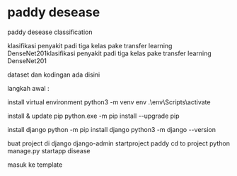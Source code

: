 # paddy desease
 paddy desease classification


klasifikasi penyakit padi
tiga kelas
pake transfer learning DenseNet201klasifikasi penyakit padi
tiga kelas
pake transfer learning DenseNet201

dataset dan kodingan ada disini

langkah awal :

install virtual environment
python3 -m venv env
.\env\Scripts\activate

install & update pip
python.exe -m pip install --upgrade pip

install django
python -m pip install django
python3 -m django --version 

buat project di django
django-admin startproject paddy
cd to project 
python manage.py startapp disease

masuk ke template
